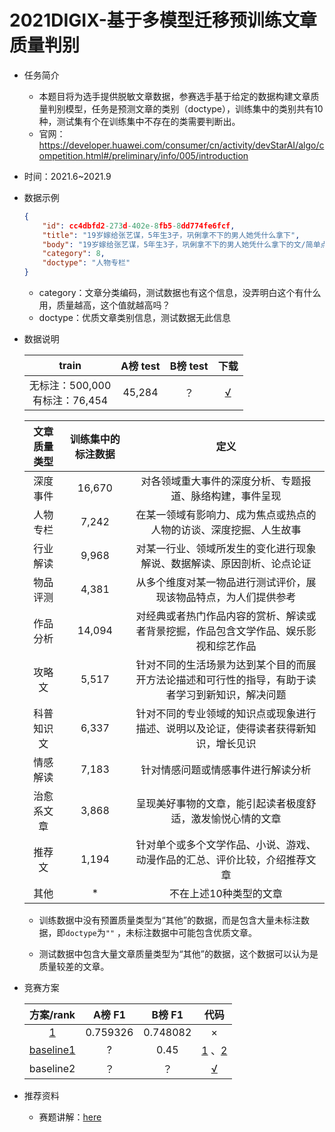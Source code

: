 # 2021DIGIX-基于多模型迁移预训练文章质量判别 

* 任务简介
  * 本题目将为选手提供脱敏文章数据，参赛选手基于给定的数据构建文章质量判别模型，任务是预测文章的类别（doctype），训练集中的类别共有10种，测试集有个在训练集中不存在的类需要判断出。
  * 官网：https://developer.huawei.com/consumer/cn/activity/devStarAI/algo/competition.html#/preliminary/info/005/introduction
  
* 时间：2021.6~2021.9

* 数据示例

  ```json
  {
      "id": cc4dbfd2-273d-402e-8fb5-8dd774fe6fcf,
      "title": "19岁嫁给张艺谋，5年生3子，巩俐拿不下的男人她凭什么拿下",
      "body": "19岁嫁给张艺谋，5年生3子，巩俐拿不下的男人她凭什么拿下的文/简单点张艺谋的儿子张壹男19岁了，母亲陈婷在社交网络上为儿子庆生，并感慨19年来第一次没和儿子一起过生日……",
      "category": 8,
      "doctype": "人物专栏"
  }
  ```

  * category：文章分类编码，测试数据也有这个信息，没弄明白这个有什么用，质量越高，这个值就越高吗？
  * doctype：优质文章类别信息，测试数据无此信息

* 数据说明

  |                train                | A榜 test | B榜 test |                             下载                             |
  | :---------------------------------: | :------: | :------: | :----------------------------------------------------------: |
  | 无标注：500,000 <br> 有标注：76,454 |  45,284  |    ？    | [√](https://aistudio.baidu.com/aistudio/datasetdetail/105318) |

  | 文章质量类型 | 训练集中的标注数据 |                             定义                             |
  | :----------: | :----------------: | :----------------------------------------------------------: |
  |   深度事件   |       16,670       |   对各领域重大事件的深度分析、专题报道、脉络构建，事件呈现   |
  |   人物专栏   |       7,242        | 在某一领域有影响力、成为焦点或热点的人物的访谈、深度挖掘、人生故事 |
  |   行业解读   |       9,968        | 对某一行业、领域所发生的变化进行现象解说、数据解读、原因剖析、论点论证 |
  |   物品评测   |       4,381        | 从多个维度对某一物品进行测试评价，展现该物品特点，为人们提供参考 |
  |   作品分析   |       14,094       | 对经典或者热门作品内容的赏析、解读或者背景挖掘，作品包含文学作品、娱乐影视和综艺作品 |
  |    攻略文    |       5,517        | 针对不同的生活场景为达到某个目的而展开方法论描述和可行性的指导，有助于读者学习到新知识，解决问题 |
  |  科普知识文  |       6,337        | 针对不同的专业领域的知识点或现象进行描述、说明以及论证，使得读者获得新知识，增长见识 |
  |   情感解读   |       7,183        |              针对情感问题或情感事件进行解读分析              |
  |  治愈系文章  |       3,868        |  呈现美好事物的文章，能引起读者极度舒适，激发愉悦心情的文章  |
  |    推荐文    |       1,194        | 针对单个或多个文学作品、小说、游戏、动漫作品的汇总、评价比较，介绍推荐文章 |
  |     其他     |         *          |                    不在上述10种类型的文章                    |

  

  * 训练数据中没有预置质量类型为“其他”的数据，而是包含大量未标注数据，即`doctype`为`""` ，未标注数据中可能包含优质文章。

  * 测试数据中包含大量文章质量类型为“其他”的数据，这个数据可以认为是质量较差的文章。

    

* 竞赛方案

  |                          方案/rank                           |  A榜 F1  |  B榜 F1  |                             代码                             |
  | :----------------------------------------------------------: | :------: | :------: | :----------------------------------------------------------: |
  |         [1](https://zhuanlan.zhihu.com/p/416421241)          | 0.759326 | 0.748082 |                              ×                               |
  | [baseline1](https://aistudio.baidu.com/aistudio/projectdetail/2304528) |    ?     |   0.45   | [1](https://aistudio.baidu.com/aistudio/projectdetail/2304528) 、[2](https://gitee.com/coggle/DIGIX2021-BASELINE/tree/main/baseline-game2) |
  |                          baseline2                           |    ？    |    ？    | [√](https://github.com/luoda888/2021-DIGIX-BASELINE/tree/main/baseline-game2) |

  

* 推荐资料

  * 赛题讲解：[here](https://www.bilibili.com/video/BV1Rf4y157eo) 